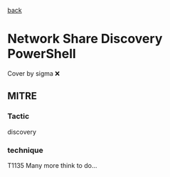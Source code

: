 [back](../index.md)
# Network Share Discovery PowerShell
Cover by sigma :x: 
## MITRE
### Tactic
discovery
### technique
T1135
Many more think to do...